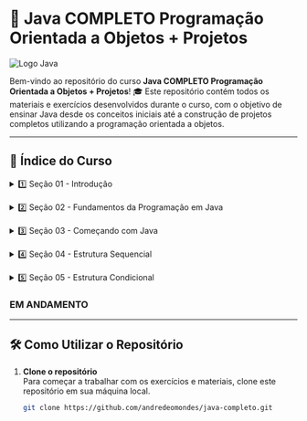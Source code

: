 # 🚀 Java COMPLETO Programação Orientada a Objetos + Projetos

![Logo Java](https://i.redd.it/1r6z9ip45i861.png)

Bem-vindo ao repositório do curso **Java COMPLETO Programação Orientada a Objetos + Projetos**! 🎓 Este repositório contém todos os materiais e exercícios desenvolvidos durante o curso, com o objetivo de ensinar Java desde os conceitos iniciais até a construção de projetos completos utilizando a programação orientada a objetos.

---

## 📑 Índice do Curso

<details>
  <summary>1️⃣ Seção 01 - Introdução</summary>
  - 📚 **Aula 01**: Introdução: Visão geral do curso  
  <br>
  - 📚 **Aula 02**: Mapa de estudos da carreira Java
</details>

<br>

<details>
  <summary>2️⃣ Seção 02 - Fundamentos da Programação em Java</summary>
  - 📚 **Aula 03**: Visão geral do capítulo  
  <br>
  - 📚 **Aula 04**: Material de apoio do capítulo  
  <br>
  - 📚 **Aula 05**: Algoritmo, Automação, Programa de Computador  
  <br>
  - 📚 **Aula 06**: O que é preciso para se fazer um programa de computador  
  <br>
  - 📚 **Aula 07**: Linguagem de programação, léxica, sintática  
  <br>
  - 📚 **Aula 08**: IDE - Ambiente Integrado de Desenvolvimento  
  <br>
  - 📚 **Aula 09**: Compilação, interpretação, código fonte, código objeto, máquina virtual
</details>

<br>

<details>
  <summary>3️⃣ Seção 03 - Começando com Java</summary>
  - 📚 **Aula 10**: Visão geral do capítulo  
  <br>
  - 📚 **Aula 11**: Material de apoio do capítulo  
  <br>
  - 📚 **Aula 12**: Entendendo as versões do Java  
  <br>
  - 📚 **Aula 13**: Histórico e edições de Java  
  <br>
  - 📚 **Aula 14**: JDK / JVM - Máquina Virtual do Java  
  <br>
  - 📚 **Aula 15**: Estrutura de uma aplicação Java  
  <br>
  - 📚 **Aula 16**: Instalando o Java JDK  
  <br>
  - 📚 **Aula 17**: Instalando o IntelliJ IDEA  
    - [Guia de instalação do IntelliJ IDEA](https://www.jetbrains.com/idea/download/)  
  <br>
  - 📚 **Aula 18**: Primeiro programa em Java no IntelliJ IDEA  
    - [Link para a pasta de exercícios](https://github.com/andredeomondes/java-completo/tree/main/s03c18_introducao/primeiro-programa)
</details>

<br>

<details>
  <summary>4️⃣ Seção 04 - Estrutura Sequencial</summary>
  - 📚 **Aula 19**: Expressões aritméticas  
  <br>
  - 📚 **Aula 20**: Variáveis e tipos básicos em Java  
  <br>
  - 📚 **Aula 21**: As três operações básicas de programação  
  <br>
  - 📚 **Aula 22**: Saída de dados em Java  
  <br>
  - 📚 **Aula 23**: Processamento de dados em Java, Casting  
  <br>
  - 📚 **Aula 24**: Entrada de dados em Java - Parte 1  
  <br>
  - 📚 **Aula 25**: Entrada de dados em Java - Parte 2  
  <br>
  - 📚 **Aula 26**: Funções matemáticas em Java  
  <br>
  - ⚠️ **Aula 27**: **AVISO**: Exercícios para iniciantes PARTE 1  
  <br>
  - 📚 **Aula 28**: Exercícios para Iniciantes - PARTE 1  
    - [Link para a pasta de exercícios](https://github.com/andredeomondes/java-completo/tree/main/s04c30_estrutura_sequencial)
</details>

<br>

<details>
  <summary>5️⃣ Seção 05 - Estrutura Condicional</summary>
  - 📚 **Aula 31**: Visão geral do capítulo  
  <br>
  - 📚 **Aula 32**: Material de apoio do capítulo  
  <br>
  - 📚 **Aula 33**: Expressões comparativas  
  <br>
  - 📚 **Aula 34**: Expressões lógicas  
  <br>
  - 📚 **Aula 35**: Estrutura condicional (if-else)  
  <br>
  - ⚠️ **Aula 36**: **AVISO**: Exercícios para iniciantes PARTE 2  
  <br>
  - 📚 **Aula 37**: Exercícios para Iniciantes - PARTE 2  
    - [Link para a pasta de exercícios](#)  
  <br>
  - 📚 **Aula 38**: Sintaxe opcional - operadores de atribuição cumulativa  
  <br>
  - 📚 **Aula 40**: Expressão condicional ternária  
  <br>
  - 📚 **Aula 41**: Escopo e inicialização
</details>

### EM ANDAMENTO

---

## 🛠 Como Utilizar o Repositório

1. **Clone o repositório**  
   Para começar a trabalhar com os exercícios e materiais, clone este repositório em sua máquina local.

   ```bash
   git clone https://github.com/andredeomondes/java-completo.git
